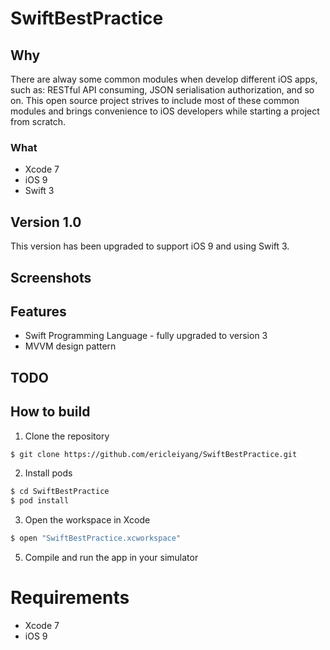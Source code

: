 # SwiftBestPractice

## Why
There are alway some common modules when develop different iOS apps, such as: RESTful API consuming, JSON serialisation authorization, and so on.
This open source project strives to include most of these common modules and brings convenience to iOS developers while starting a project from scratch.

### What
* Xcode 7
* iOS 9
* Swift 3

## Version 1.0
This version has been upgraded to support iOS 9 and using Swift 3.

## Screenshots


## Features
* Swift Programming Language - fully upgraded to version 3
* MVVM design pattern

## TODO


## How to build

1) Clone the repository

```bash
$ git clone https://github.com/ericleiyang/SwiftBestPractice.git
```

2) Install pods

```bash
$ cd SwiftBestPractice
$ pod install
```

3) Open the workspace in Xcode

```bash
$ open "SwiftBestPractice.xcworkspace"
```

5) Compile and run the app in your simulator


# Requirements

* Xcode 7
* iOS 9
